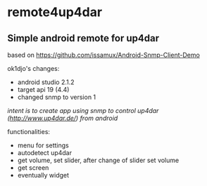 # remote4up4dar

## Simple android remote for up4dar

based on https://github.com/issamux/Android-Snmp-Client-Demo

ok1djo's changes:
* android studio 2.1.2
* target api 19 (4.4)
* changed snmp to version 1

_intent is to create app using snmp to control up4dar (http://www.up4dar.de/) from android_

functionalities:
* menu for settings
* autodetect up4dar
* get volume, set slider, after change of slider set volume
* get screen
* eventually widget